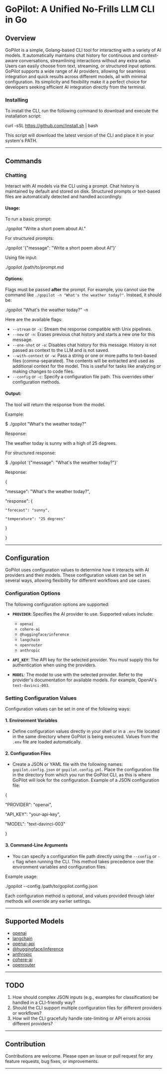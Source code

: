 # GoPilot: A Unified No-Frills LLM CLI in Go

## Overview

GoPilot is a simple, Golang-based CLI tool for interacting with a variety of AI models. It automatically maintains chat history for continuous and context-aware conversations, streamlining interactions without any extra setup. Users can easily choose from text, streaming, or structured input options. GoPilot supports a wide range of AI providers, allowing for seamless integration and quick results across different models, all with minimal configuration. Its simplicity and flexibility make it a perfect choice for developers seeking efficient AI integration directly from the terminal.

### Installing

To install the CLI, run the following command to download and execute the installation script:

curl \-sSL https://github.com//install.sh | bash

This script will download the latest version of the CLI and place it in your system's PATH.

---

## Commands

### Chatting

Interact with AI models via the CLI using a prompt. Chat history is maintained by default and stored on disk. Structured prompts or text-based files are automatically detected and handled accordingly.

#### Usage:

To run a basic prompt:

./gopilot "Write a short poem about AI."

For structured prompts:

./gopilot '{"message": "Write a short poem about AI"}'

Using file input:

./gopilot /path/to/prompt.md

#### Options:

Flags must be passed **after** the prompt. For example, you cannot use the command like `./gopilot -n "What's the weather today?"`. Instead, it should be:

./gopilot "What's the weather today?" \-n

Here are the available flags:

- `--stream` or `-s`: Stream the response compatible with Unix pipelines.  
- `--new` or `-n`: Erases previous chat history and starts a new one for this message.  
- `--one-shot` or `-o`: Disables chat history for this message. History is not passed as context to the LLM and is not saved.  
- `--with-context` or `-w`: Pass a string or one or more paths to text-based files (comma-separated). The contents will be extracted and used as additional context for the model. This is useful for tasks like analyzing or making changes to code files.  
- `--config` or `-c`: Specify a configuration file path. This overrides other configuration methods.

#### Output:

The tool will return the response from the model.

Example:

$ ./gopilot "What's the weather today?"

Response:

The weather today is sunny with a high of 25 degrees.

For structured response:

$ ./gopilot '{"message": "What's the weather today?"}'

Response:

{

  "message": "What's the weather today?",

  "response": {

    "forecast": "sunny",

    "temperature": "25 degrees"

  }

}

---

## Configuration

GoPilot uses configuration values to determine how it interacts with AI providers and their models. These configuration values can be set in several ways, allowing flexibility for different workflows and use cases.

### Configuration Options

The following configuration options are supported:

- **`PROVIDER`**: Specifies the AI provider to use. Supported values include:  
    
  - `openai`  
  - `cohere-ai`  
  - `@huggingface/inference`  
  - `langchain`  
  - `openrouter`  
  - `anthropic`


- **`API_KEY`**: The API key for the selected provider. You must supply this for authentication when using the providers.  
    
- **`MODEL`**: The model to use with the selected provider. Refer to the provider's documentation for available models. For example, OpenAI's `text-davinci-003`.

### Setting Configuration Values

Configuration values can be set in one of the following ways:

#### 1\. **Environment Variables**

- Define configuration values directly in your shell or in a `.env` file located in the same directory where GoPilot is being executed. Values from the `.env` file are loaded automatically.

#### 2\. **Configuration Files**

- Create a JSON or YAML file with the following names: `gopilot.config.json` or `gopilot.config.yml`. Place the configuration file in the directory from which you run the GoPilot CLI, as this is where GoPilot will look for the configuration. Example of a JSON configuration file:

{

  "PROVIDER": "openai",

  "API\_KEY": "your-api-key",

  "MODEL": "text-davinci-003"

}

#### 3\. **Command-Line Arguments**

- You can specify a configuration file path directly using the `--config` or `-c` flag when running the CLI. This method takes precedence over the environment variables and configuration files.

Example usage:

./gopilot \--config /path/to/gopilot.config.json

Each configuration method is optional, and values provided through later methods will override any earlier settings.

---

## Supported Models

- [openai](https://platform.openai.com/docs)  
- [langchain](https://docs.langchain.com/)  
- [openai-api](https://github.com/KartikTalwar/openai-api)  
- [@huggingface/inference](https://huggingface.co/docs/api-inference/)  
- [anthropic](https://console.anthropic.com/docs)  
- [cohere-ai](https://docs.cohere.ai/)  
- [openrouter](https://github.com/openrouter-ai/openrouter)

---

## TODO

1. How should complex JSON inputs (e.g., examples for classification) be handled in a CLI-friendly way?  
2. Should the CLI support multiple configuration files for different providers or workflows?  
3. How will the CLI gracefully handle rate-limiting or API errors across different providers?

---

## Contribution

Contributions are welcome. Please open an issue or pull request for any feature requests, bug fixes, or improvements.

---
